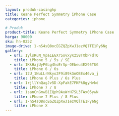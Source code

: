 ```yaml
---
layout: produk-casinghp
title: Keane Perfect Symmetry iPhone Case
categories: iphone

# Produk
product-title: Keane Perfect Symmetry iPhone Case
harga: 90000
sku: hn-0252
image-drive: 1-nS4sQ8ocEGZQZpXwJ1ezVQlTE1Fy6Ng
gallery:
  - url: 1ylsRuN_Vpa1EGXrSovxyKz58TXbPFdTO
    title: iPhone 5 / 5s / SE
  - url: 1KkHajUyP6Lg4hoErSp-OEbeu4EX95TUG
    title: iPhone 6 / 6s
  - url: 12U_1NuLLrNkyo2F9i89kGnOBEx46va_j
    title: iPhone 6 Plus / 6s Plus
  - url: 1rjllYnQagJv5D-XpFakE7FKPk8gyHvkd
    title: iPhone 7 / 8
  - url: 1sanCnGmwB1IQph9AuWrH7SL3FAx05ywN
    title: iPhone 7 Plus / 8 Plus
  - url: 1-nS4sQ8ocEGZQZpXwJ1ezVQlTE1Fy6Ng
    title: iPhone X
---
```

